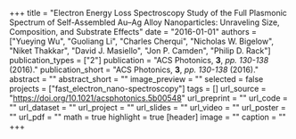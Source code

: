 +++
title = "Electron Energy Loss Spectroscopy Study of the Full Plasmonic Spectrum of Self-Assembled Au–Ag Alloy Nanoparticles: Unraveling Size, Composition, and Substrate Effects"
date = "2016-01-01"
authors = ["Yueying Wu", "Guoliang Li", "Charles Cherqui", "Nicholas W. Bigelow", "Niket Thakkar", "David J. Masiello", "Jon P. Camden", "Philip D. Rack"]
publication_types = ["2"]
publication = "ACS Photonics, **3**, _pp. 130-138_ (2016)."
publication_short = "ACS Photonics, **3**, _pp. 130-138_ (2016)."
abstract = ""
abstract_short = ""
image_preview = ""
selected = false
projects = ["fast_electron_nano-spectroscopy"]
tags = []
url_source = "https://doi.org/10.1021/acsphotonics.5b00548"
url_preprint = ""
url_code = ""
url_dataset = ""
url_project = ""
url_slides = ""
url_video = ""
url_poster = ""
url_pdf = ""
math = true
highlight = true
[header]
image = ""
caption = ""
+++
